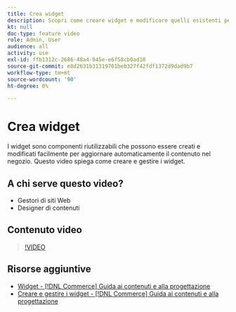 ```yaml
---
title: Crea widget
description: Scopri come creare widget e modificare quelli esistenti per aggiornare automaticamente il contenuto nel tuo store.
kt: null
doc-type: feature video
role: Admin, User
audience: all
activity: use
exl-id: ffb1312c-2686-48a4-945e-e6f58cb0ad18
source-git-commit: e8d2631b31319701beb327f42fdf1372d9dad9b7
workflow-type: tm+mt
source-wordcount: '90'
ht-degree: 0%

---
```


# Crea widget

I widget sono componenti riutilizzabili che possono essere creati e modificati facilmente per aggiornare automaticamente il contenuto nel negozio. Questo video spiega come creare e gestire i widget.

## A chi serve questo video?

- Gestori di siti Web
- Designer di contenuti

## Contenuto video

>[!VIDEO](https://video.tv.adobe.com/v/343786?quality=12&learn=on)

## Risorse aggiuntive

- [Widget - [!DNL Commerce] Guida ai contenuti e alla progettazione](https://experienceleague.adobe.com/docs/commerce-admin/content-design/elements/widgets/widgets.html)
- [Creare e gestire i widget - [!DNL Commerce] Guida ai contenuti e alla progettazione](https://experienceleague.adobe.com/docs/commerce-admin/content-design/elements/widgets/widget-create.html)
